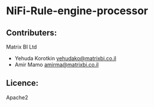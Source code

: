 # NiFi-Rule-engine-processor


## Contributers:
Matrix BI Ltd

 * Yehuda Korotkin <yehudako@matrixbi.co.il>
 * Amir Mamo <amirma@matrixbi.co.il>

## Licence:
Apache2
